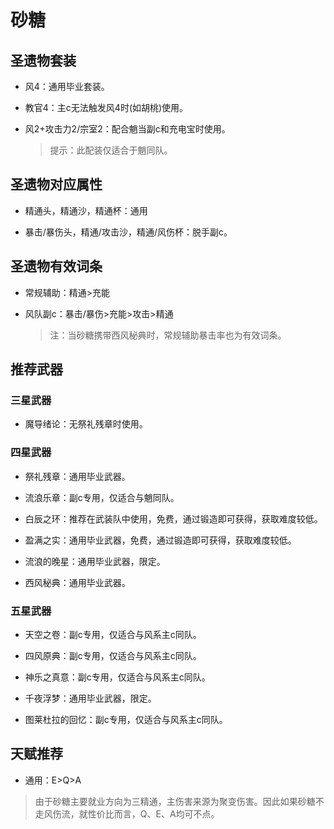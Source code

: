 # 砂糖

## 圣遗物套装  

- 风4：通用毕业套装。  

- 教官4：主c无法触发风4时(如胡桃)使用。  

- 风2+攻击力2/宗室2：配合魈当副c和充电宝时使用。  

  > 提示：此配装仅适合于魈同队。  

## 圣遗物对应属性  

- 精通头，精通沙，精通杯：通用  

- 暴击/暴伤头，精通/攻击沙，精通/风伤杯：脱手副c。  

## 圣遗物有效词条  

- 常规辅助：精通>充能  

- 风队副c：暴击/暴伤>充能>攻击>精通  

  > 注：当砂糖携带西风秘典时，常规辅助暴击率也为有效词条。  

## 推荐武器  

### 三星武器  

- 魔导绪论：无祭礼残章时使用。  

### 四星武器  

- 祭礼残章：通用毕业武器。  

- 流浪乐章：副c专用，仅适合与魈同队。  

- 白辰之环：推荐在武装队中使用，免费，通过锻造即可获得，获取难度较低。  

- 盈满之实：通用毕业武器，免费，通过锻造即可获得，获取难度较低。  

- 流浪的晚星：通用毕业武器，限定。  

- 西风秘典：通用毕业武器。  

### 五星武器  

- 天空之卷：副c专用，仅适合与风系主c同队。  

- 四风原典：副c专用，仅适合与风系主c同队。  

- 神乐之真意：副c专用，仅适合与风系主c同队。  

- 千夜浮梦：通用毕业武器，限定。  

- 图莱杜拉的回忆：副c专用，仅适合与风系主c同队。

## 天赋推荐  

- 通用：E>Q>A  

> 由于砂糖主要就业方向为三精通，主伤害来源为聚变伤害。因此如果砂糖不走风伤流，就性价比而言，Q、E、A均可不点。  
